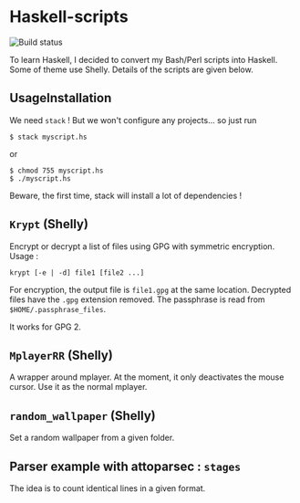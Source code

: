 Haskell-scripts
===============

![Build status](https://travis-ci.org/alexDarcy/shelly-examples.svg)

To learn Haskell, I decided to convert my Bash/Perl scripts into Haskell. Some
of theme use Shelly. Details of the scripts are given below.


## UsageInstallation
We need `stack` ! But we won't configure any projects... so just run

    $ stack myscript.hs

or 

    $ chmod 755 myscript.hs
    $ ./myscript.hs

Beware, the first time, stack will install a lot of dependencies !

## `Krypt` (Shelly)

Encrypt or decrypt a list of files using GPG with symmetric encryption. Usage :

    krypt [-e | -d] file1 [file2 ...]

For encryption, the output file is `file1.gpg` at the same location. Decrypted
files have the `.gpg` extension removed.
The passphrase is read from `$HOME/.passphrase_files`. 

It works for GPG 2.

## `MplayerRR` (Shelly)
A wrapper around mplayer. At the moment, it only deactivates the mouse cursor.
Use it as the normal mplayer.

## `random_wallpaper` (Shelly)
Set a random wallpaper from a given folder.

## Parser example with attoparsec : `stages`
The idea is to count identical lines in a given format.
